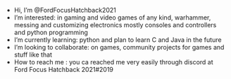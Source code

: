 -  Hi, I’m @FordFocusHatchback2021
-  I’m interested: in gaming and video games of any kind, warhammer, messing and customizing electronics mostly consoles and controllers and python programming 
-  I’m currently learning: python and plan to learn C and Java in the future
-  I’m looking to collaborate: on games, community projects for games and stuff like that
-  How to reach me : you ca reached me very easily through discord at Ford Focus Hatchback 2021#2019 
